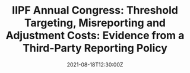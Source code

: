 ---
title: "IIPF Annual Congress: Threshold Targeting, Misreporting and Adjustment Costs: Evidence from a Third-Party Reporting Policy"

event: International Institute for Public Finance Annual Congress 2021
event_url: https://iipf2021.hi.is

location: Online

#summary: An example talk using Wowchemy's Markdown slides feature.
#abstract: "Lorem ipsum dolor sit amet, consectetur adipiscing elit. Duis posuere tellusac convallis placerat. Proin tincidunt magna sed ex sollicitudin condimentum. Sed ac faucibus dolor, scelerisque sollicitudin nisi. Cras purus urna, suscipit quis sapien eu, pulvinar tempor diam."

# Talk start and end times.
#   End time can optionally be hidden by prefixing the line with `#`.


date: "2021-08-18T12:30:00Z"
date_end: "2021-08-18T14:00:00Z"
all_day: false

# Schedule page publish date (NOT talk date).
publishDate: "2017-01-01T00:00:00Z"

authors: []
tags: []

# Is this a featured talk? (true/false)
featured: false

image: 
  caption: '[](https://iipf2021.hi.is/wp-content/uploads/2021/04/LOGO_combo-01-300x107.png)'
  focal_point: Right

---
